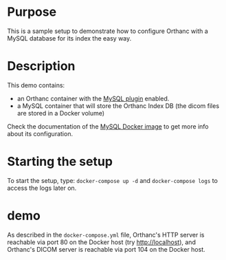 # Purpose

This is a sample setup to demonstrate how to configure Orthanc with a
MySQL database for its index the easy way.

# Description

This demo contains:

- an Orthanc container with the [MySQL
  plugin](http://book.orthanc-server.com/plugins/mysql.html)
enabled.
- a MySQL container that will store the Orthanc Index DB (the dicom
  files are stored in a Docker volume)

Check the documentation of the [MySQL Docker image](https://hub.docker.com/_/mysql/) to get more
info about its configuration.

# Starting the setup

To start the setup, type: `docker-compose up -d` and `docker-compose logs` to access the logs later on.

# demo

As described in the `docker-compose.yml` file, Orthanc's HTTP server is
reachable via port 80 on the Docker host (try
[http://localhost](http://localhost)), and Orthanc's DICOM server is
reachable via port 104 on the Docker host.
